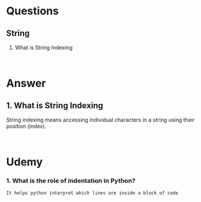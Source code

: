 # Questions

## String

1. What is String Indexing

&nbsp;
&nbsp;

# Answer

## 1. What is String Indexing

String indexing means accessing individual characters in a string using their position (index).

&nbsp;
&nbsp;

# Udemy

### 1. What is the role of indentation in Python?

```md
It helps python interpret which lines are inside a block of code
```
